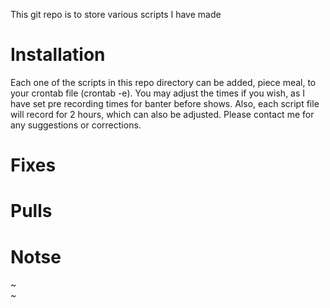 This git repo is to store various scripts I have made

Installation
=============
Each one of the scripts in this repo directory can be added, piece meal, to your crontab file (crontab -e).  You may adjust the times if you wish, as I have set pre recording times for banter before shows.  Also, each script file will record for 2 hours, which can also be adjusted.  Please contact me for any suggestions or corrections.

Fixes
=============

Pulls
=============

Notse
=============
~                                                                                                            
~                                                                                                         
